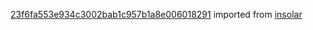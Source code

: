 [23f6fa553e934c3002bab1c957b1a8e006018291](https://github.com/insolar/insolar/commit/23f6fa553e934c3002bab1c957b1a8e006018291) imported from [insolar](https://github.com/insolar/insolar)
